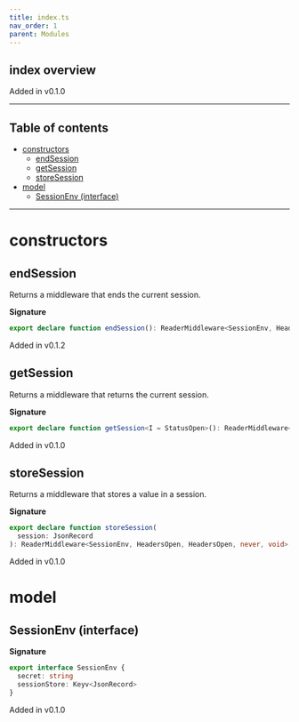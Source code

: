 ```yaml
---
title: index.ts
nav_order: 1
parent: Modules
---
```


## index overview

Added in v0.1.0

---

<h2 class="text-delta">Table of contents</h2>

- [constructors](#constructors)
  - [endSession](#endsession)
  - [getSession](#getsession)
  - [storeSession](#storesession)
- [model](#model)
  - [SessionEnv (interface)](#sessionenv-interface)

---

# constructors

## endSession

Returns a middleware that ends the current session.

**Signature**

```ts
export declare function endSession(): ReaderMiddleware<SessionEnv, HeadersOpen, HeadersOpen, never, void>
```

Added in v0.1.2

## getSession

Returns a middleware that returns the current session.

**Signature**

```ts
export declare function getSession<I = StatusOpen>(): ReaderMiddleware<SessionEnv, I, I, 'no-session', JsonRecord>
```

Added in v0.1.0

## storeSession

Returns a middleware that stores a value in a session.

**Signature**

```ts
export declare function storeSession(
  session: JsonRecord
): ReaderMiddleware<SessionEnv, HeadersOpen, HeadersOpen, never, void>
```

Added in v0.1.0

# model

## SessionEnv (interface)

**Signature**

```ts
export interface SessionEnv {
  secret: string
  sessionStore: Keyv<JsonRecord>
}
```

Added in v0.1.0
